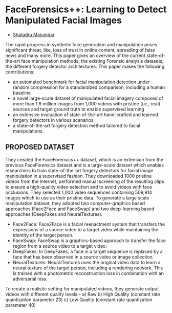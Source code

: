 # FaceForensics++: Learning to Detect Manipulated Facial Images
- [Shatadru Majumdar](https://www.linkedin.com/in/shatadru-majumdar-ab262317b)

The rapid progress in synthetic face generation and manipulation poses significant threat, like, loss of trust in online content, spreading of false news and many more. This paper gives an overview of the current state-of-the-art face manipulation methods, the existing Forensic analysis datasets, the different forgery detector architectures.
This paper makes the following contributions:
- an automated benchmark for facial manipulation detection under random compression for a standardized comparison, including a human baseline
- a novel large-scale dataset of manipulated facial imagery composed of more than 1.8 million images from 1,000 videos with pristine (i.e., real) sources and target ground truth to enable supervised learning
- an extensive evaluation of state-of-the-art hand-crafted and learned forgery detectors in various scenarios
 - a state-of-the-art forgery detection method tailored to facial manipulations.
## PROPOSED DATASET
They created the FaceForensics++ dataset, which is an extension from the previous FaceForensics dataset and is a large-scale dataset which enables researchers to train state-of-the-art forgery detectors for facial image manipulation in a supervised fashion.
They downloaded 1000 pristine videos from the Internet, performed manual screening of the resulting clips to ensure a high-quality video selection and to avoid videos with face occlusions. They selected 1,000 video sequences containing 509,914 images which to use as their pristine data.
To generate a large scale manipulation dataset, they adopted two computer-graphics based approaches (Face2Face and FaceSwap) and two deep-learning based approaches (DeepFakes and NeuralTextures).
- Face2Face:  Face2Face is a facial reenactment system that transfers the expressions of a source video to a target video while maintaining the identity of the target person.
- FaceSwap:  FaceSwap is a graphics-based approach to transfer the face region from a source video to a target video.
- DeepFakes: In DeepFakes, a face in a target sequence is replaced by a face that has been observed in a source video or image collection.
- NeuralTextures: NeuralTextures uses the original video data to learn a neural texture of the target person, including a rendering network. This is trained with a photometric reconstruction loss in combination with an adversarial loss.
 
To create a realistic setting for manipulated videos, they generate output videos with different quality levels –
a) Raw
b) High Quality (constant rate quantization parameter 23)
c) Low Quality (constant rate quantization parameter 40)
